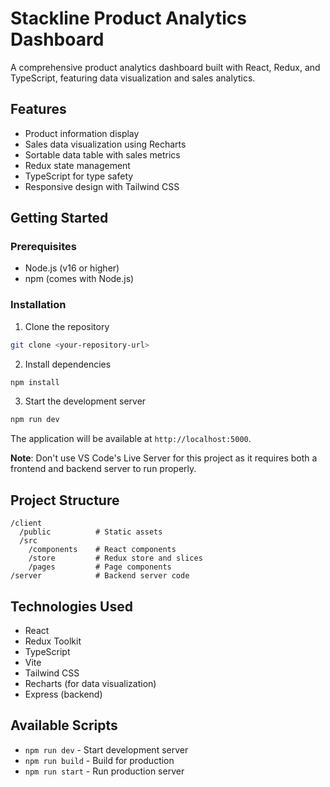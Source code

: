 # Stackline Product Analytics Dashboard

A comprehensive product analytics dashboard built with React, Redux, and TypeScript, featuring data visualization and sales analytics.

## Features

- Product information display
- Sales data visualization using Recharts
- Sortable data table with sales metrics
- Redux state management
- TypeScript for type safety
- Responsive design with Tailwind CSS

## Getting Started

### Prerequisites

- Node.js (v16 or higher)
- npm (comes with Node.js)

### Installation

1. Clone the repository
```bash
git clone <your-repository-url>
```

2. Install dependencies
```bash
npm install
```

3. Start the development server
```bash
npm run dev
```

The application will be available at `http://localhost:5000`.

**Note**: Don't use VS Code's Live Server for this project as it requires both a frontend and backend server to run properly.

## Project Structure

```
/client
  /public          # Static assets
  /src
    /components    # React components
    /store         # Redux store and slices
    /pages         # Page components
/server            # Backend server code
```

## Technologies Used

- React
- Redux Toolkit
- TypeScript
- Vite
- Tailwind CSS
- Recharts (for data visualization)
- Express (backend)

## Available Scripts

- `npm run dev` - Start development server
- `npm run build` - Build for production
- `npm run start` - Run production server
